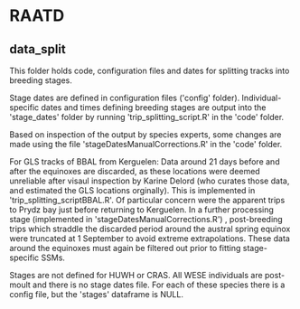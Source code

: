 # RAATD
## data_split

This folder holds code, configuration files and dates for splitting tracks into breeding stages.

Stage dates are defined in configuration files ('config' folder). Individual-specific dates and times defining breeding stages are output into the 'stage_dates' folder by running 'trip_splitting_script.R' in the 'code' folder.

Based on inspection of the output by species experts, some changes are made using the file 'stageDatesManualCorrections.R' in the 'code' folder.

For GLS tracks of BBAL from Kerguelen:
Data around 21 days before and after the equinoxes are discarded, as these locations were deemed unreliable after visaul inspection by Karine Delord (who curates those data, and estimated the GLS locations orginally). This is implemented in 'trip_splitting_scriptBBAL.R'. Of particular concern were the apparent trips to Prydz bay just before returning to Kerguelen. In a further processing stage (implemented in 'stageDatesManualCorrections.R') , post-breeding trips which straddle the discarded period around the austral spring equinox were truncated at 1 September to avoid extreme extrapolations. These data around the equinoxes must again be filtered out prior to fitting stage-specific SSMs.

Stages are not defined for HUWH or CRAS. All WESE individuals are post-moult and there is no stage dates file. For each of these species there is a config file, but the 'stages' dataframe is NULL.
